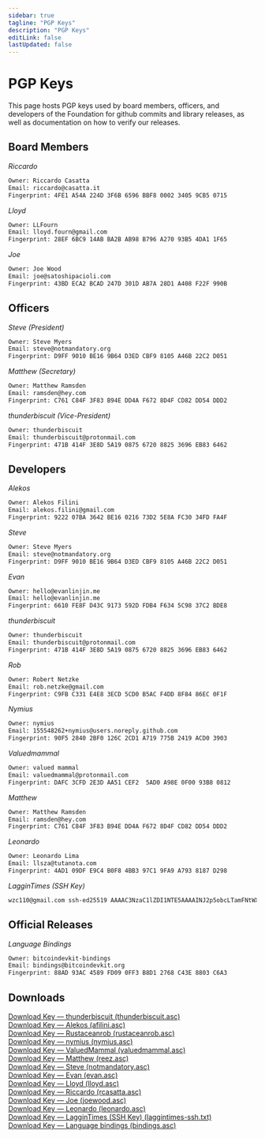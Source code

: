 ```yaml
---
sidebar: true
tagline: "PGP Keys"
description: "PGP Keys"
editLink: false
lastUpdated: false
---
```


# PGP Keys

This page hosts PGP keys used by board members, officers, and developers of the Foundation for github commits and library releases, as well as documentation on how to verify our releases.

## Board Members

_Riccardo_

```txt
Owner: Riccardo Casatta
Email: riccardo@casatta.it
Fingerprint: 4FE1 A54A 224D 3F6B 6596 BBF8 0002 3405 9CB5 0715
```

_Lloyd_

```txt
Owner: LLFourn
Email: lloyd.fourn@gmail.com
Fingerprint: 28EF 6BC9 14AB BA2B AB98 B796 A270 93B5 4DA1 1F65
```

_Joe_

```txt
Owner: Joe Wood
Email: joe@satoshipacioli.com
Fingerprint: 43BD ECA2 BCAD 247D 301D AB7A 28D1 A408 F22F 990B
```

## Officers

_Steve (President)_

```txt
Owner: Steve Myers
Email: steve@notmandatory.org
Fingerprint: D9FF 9010 BE16 9B64 D3ED CBF9 8105 A46B 22C2 D051
```

_Matthew (Secretary)_

```txt
Owner: Matthew Ramsden
Email: ramsden@hey.com
Fingerprint: C761 C84F 3F83 B94E DD4A F672 8D4F CD82 DD54 DDD2
```

_thunderbiscuit (Vice-President)_

```txt
Owner: thunderbiscuit
Email: thunderbiscuit@protonmail.com
Fingerprint: 471B 414F 3E8D 5A19 0875 6720 8825 3696 EB83 6462
```

## Developers

_Alekos_

```txt
Owner: Alekos Filini
Email: alekos.filini@gmail.com
Fingerprint: 9222 07BA 3642 BE16 0216 73D2 5E8A FC30 34FD FA4F
```

_Steve_

```txt
Owner: Steve Myers
Email: steve@notmandatory.org
Fingerprint: D9FF 9010 BE16 9B64 D3ED CBF9 8105 A46B 22C2 D051
```

_Evan_

```txt
Owner: hello@evanlinjin.me
Email: hello@evanlinjin.me
Fingerprint: 6610 FE8F D43C 9173 592D FDB4 F634 5C98 37C2 BDE8
```

_thunderbiscuit_

```txt
Owner: thunderbiscuit
Email: thunderbiscuit@protonmail.com
Fingerprint: 471B 414F 3E8D 5A19 0875 6720 8825 3696 EB83 6462
```

_Rob_

```txt
Owner: Robert Netzke
Email: rob.netzke@gmail.com
Fingerprint: C9FB C331 E4E8 3ECD 5CD0 B5AC F4DD 8F84 86EC 0F1F
```

_Nymius_

```txt
Owner: nymius
Email: 155548262+nymius@users.noreply.github.com
Fingerprint: 90F5 2840 2BF0 126C 2CD1 A719 775B 2419 ACD0 3903
```

_Valuedmammal_

```txt
Owner: valued mammal
Email: valuedmammal@protonmail.com
Fingerprint: DAFC 3CFD 2E3D AA51 CEF2  5AD0 A98E 0F00 93B8 0812
```

_Matthew_

```txt
Owner: Matthew Ramsden
Email: ramsden@hey.com
Fingerprint: C761 C84F 3F83 B94E DD4A F672 8D4F CD82 DD54 DDD2
```

_Leonardo_

```txt
Owner: Leonardo Lima
Email: llsza@tutanota.com
Fingerprint: 4AD1 09DF E9C4 B0F8 4BB3 97C1 9FA9 A793 8187 D298
```

_LagginTimes (SSH Key)_

```txt
wzc110@gmail.com ssh-ed25519 AAAAC3NzaC1lZDI1NTE5AAAAINJ2p5obcLTamFNtWXG22esq1/upNQ7HZz+PPnxdS9p1 wzc110@gmail.com
```

## Official Releases

_Language Bindings_

```txt
Owner: bitcoindevkit-bindings
Email: bindings@bitcoindevkit.org
Fingerprint: 88AD 93AC 4589 FD09 0FF3 B8D1 2768 C43E 8803 C6A3
```

## Downloads

[Download Key — thunderbiscuit (thunderbiscuit.asc)](/pgp/thunderbiscuit.asc)  
[Download Key — Alekos (afilini.asc)](/pgp/afilini.asc)  
[Download Key — Rustaceanrob (rustaceanrob.asc)](/pgp/rustaceanrob.asc)  
[Download Key — nymius (nymius.asc)](/pgp/nymius.asc)  
[Download Key — ValuedMammal (valuedmammal.asc)](/pgp/valuedmammal.asc)  
[Download Key — Matthew (reez.asc)](/pgp/reez.asc)  
[Download Key — Steve (notmandatory.asc)](/pgp/notmandatory.asc)  
[Download Key — Evan (evan.asc)](/pgp/evan.asc)  
[Download Key — Lloyd (lloyd.asc)](/pgp/lloyd.asc)  
[Download Key — Riccardo (rcasatta.asc)](/pgp/rcasatta.asc)  
[Download Key — Joe (joewood.asc)](/pgp/joewood.asc)  
[Download Key — Leonardo (leonardo.asc)](/pgp/leonardo.asc)  
[Download Key — LagginTimes (SSH Key) (laggintimes-ssh.txt)](/pgp/laggintimes-ssh.txt)  
[Download Key — Language bindings (bindings.asc)](/pgp/bindings.asc)  
